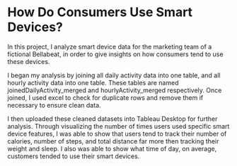 # How Do Consumers Use Smart Devices?

In this project, I analyze smart device data for the marketing team of a fictional Bellabeat, in order to give insights on how consumers tend to use these devices. 

I began my analysis by joining all daily activity data into one table, and all hourly activity data into one table. These tables are named joinedDailyActivity_merged and hourlyActivity_merged respectively. Once joined, I used excel to check for duplicate rows and remove them if necessary to ensure clean data.

I then uploaded these cleaned datasets into Tableau Desktop for further analysis. Through visualizing the number of times users used specific smart device features, I was able to show that users tend to track their number of calories, number of steps, and total distance far more then tracking their weight and sleep. I also was able to show what time of day, on average, customers tended to use their smart devices. 
